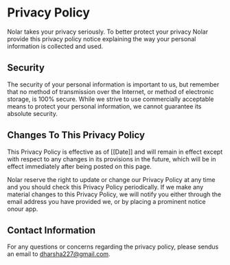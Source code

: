 
# Privacy Policy

Nolar takes your privacy seriously. To better protect your privacy Nolar provide this privacy policy notice explaining the way your personal information is collected and used.





## Security

The security of your personal information is important to us, but remember that no method of transmission over the Internet, or method of electronic storage, is 100% secure. While we strive to use commercially acceptable means to protect your personal information, we cannot guarantee its absolute security.


## Changes To This Privacy Policy

This Privacy Policy is effective as of [[Date]] and will remain in effect except with respect to any changes in its provisions in the future, which will be in effect immediately after being posted on this page.

Nolar reserve the right to update or change our Privacy Policy at any time and you should check this Privacy Policy periodically. If we make any material changes to this Privacy Policy, we will notify you either through the email address you have provided we, or by placing a prominent notice onour app.


## Contact Information

For any questions or concerns regarding the privacy policy, please sendus an email to dharsha227@gmail.com.
